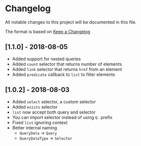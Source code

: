 # Changelog

All notable changes to this project will be documented in this file.

The format is based on [Keep a Changelog](http://keepachangelog.com/en/1.0.0/)

## [1.1.0] - 2018-08-05

- Added support for nested queries
- Added `count` selector that returns number of elements
- Added `link` selector that returns `href` from an element
- Added `predicate` callback to `list` to filter elements

## [1.0.2] - 2018-08-03

- Added `select` selector, a custom selector
- Added `exists` selector
- `list` now accept both query and selector
- You can import selector instead of using `Q.` prefix
- Fixed `list` ignoring context
- Better internal naming
    - `QueryData` -> `Query`
    - `QueryDataType` -> `Selector`
